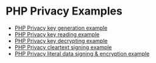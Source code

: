PHP Privacy Examples
====================

* [PHP Privacy key generation example](key-generation.php)
* [PHP Privacy key reading example](key-reading.php)
* [PHP Privacy key decrypting example](key-decrypting.php)
* [PHP Privacy cleartext signing example](cleartext-signing.php)
* [PHP Privacy literal data signing & encryption example](literal-data.php)
